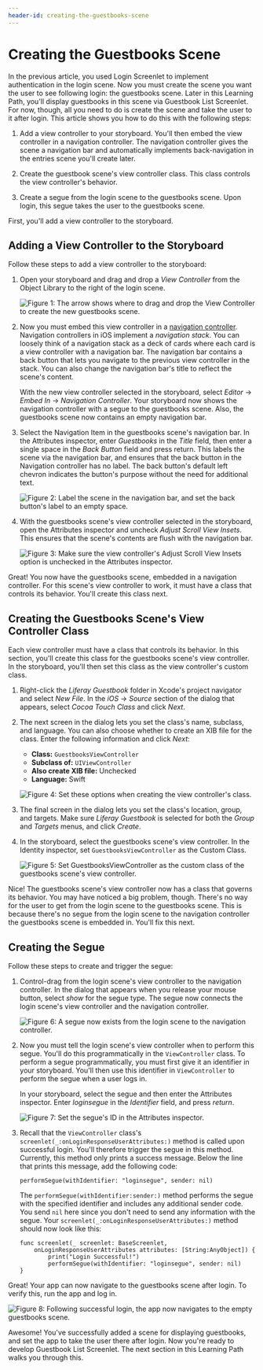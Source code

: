```yaml
---
header-id: creating-the-guestbooks-scene
---
```


# Creating the Guestbooks Scene

In the previous article, you used Login Screenlet to implement authentication in 
the login scene. Now you must create the scene you want the user to see 
following login: the guestbooks scene. Later in this Learning Path, you'll 
display guestbooks in this scene via Guestbook List Screenlet. For now, though, 
all you need to do is create the scene and take the user to it after login. This 
article shows you how to do this with the following steps: 

1.  Add a view controller to your storyboard. You'll then embed the view 
    controller in a navigation controller. The navigation controller gives the 
    scene a navigation bar and automatically implements back-navigation in the 
    entries scene you'll create later. 

2.  Create the guestbook scene's view controller class. This class controls the 
    view controller's behavior. 

3.  Create a segue from the login scene to the guestbooks scene. Upon login, 
    this segue takes the user to the guestbooks scene. 

First, you'll add a view controller to the storyboard. 

## Adding a View Controller to the Storyboard

Follow these steps to add a view controller to the storyboard:

1.  Open your storyboard and drag and drop a *View Controller* from the Object 
    Library to the right of the login scene. 

    ![Figure 1: The arrow shows where to drag and drop the View Controller to create the new guestbooks scene.](../../../images/ios-lp-add-gb-vc.png)

2.  Now you must embed this view controller in a 
    [navigation controller](https://developer.apple.com/library/content/documentation/WindowsViews/Conceptual/ViewControllerCatalog/Chapters/NavigationControllers.html). 
    Navigation controllers in iOS implement a *navigation stack*. You can 
    loosely think of a navigation stack as a deck of cards where each card is a 
    view controller with a navigation bar. The navigation bar contains a back 
    button that lets you navigate to the previous view controller in the stack. 
    You can also change the navigation bar's title to reflect the scene's 
    content. 

    With the new view controller selected in the storyboard, select *Editor* 
    &rarr; *Embed In* &rarr; *Navigation Controller*. Your storyboard now shows 
    the navigation controller with a segue to the guestbooks scene. Also, the 
    guestbooks scene now contains an empty navigation bar. 

3.  Select the Navigation Item in the guestbooks scene's navigation bar. In the 
    Attributes inspector, enter *Guestbooks* in the *Title* field, then enter a 
    single space in the *Back Button* field and press return. This labels the 
    scene via the navigation bar, and ensures that the back button in the 
    Navigation controller has no label. The back button's default left chevron 
    indicates the button's purpose without the need for additional text. 

    ![Figure 2: Label the scene in the navigation bar, and set the back button's label to an empty space.](../../../images/ios-lp-back-button-label.png)

5.  With the guestbooks scene's view controller selected in the storyboard, open 
    the Attributes inspector and uncheck *Adjust Scroll View Insets*. This 
    ensures that the scene's contents are flush with the navigation bar. 

    ![Figure 3: Make sure the view controller's *Adjust Scroll View Insets* option is unchecked in the Attributes inspector.](../../../images/ios-lp-adj-scroll-view-ins.png)

Great! You now have the guestbooks scene, embedded in a navigation controller. 
For this scene's view controller to work, it must have a class that controls its 
behavior. You'll create this class next. 

## Creating the Guestbooks Scene's View Controller Class

Each view controller must have a class that controls its behavior. In this 
section, you'll create this class for the guestbooks scene's view controller. In 
the storyboard, you'll then set this class as the view controller's custom 
class. 

1.  Right-click the *Liferay Guestbook* folder in Xcode's project navigator and 
    select *New File*. In the *iOS* &rarr; *Source* section of the dialog that 
    appears, select *Cocoa Touch Class* and click *Next*. 

2.  The next screen in the dialog lets you set the class's name, subclass, and 
    language. You can also choose whether to create an XIB file for the class. 
    Enter the following information and click *Next*: 

    - **Class:** `GuestbooksViewController`
    - **Subclass of:** `UIViewController`
    - **Also create XIB file:** Unchecked
    - **Language:** Swift

    ![Figure 4: Set these options when creating the view controller's class.](../../../images/ios-lp-gb-vc-class.png)

3.  The final screen in the dialog lets you set the class's location, group, and 
    targets. Make sure *Liferay Guestbook* is selected for both the *Group* and 
    *Targets* menus, and click *Create*. 

4.  In the storyboard, select the guestbooks scene's view controller. In the 
    Identity inspector, set `GuestbooksViewController` as the Custom Class. 

    ![Figure 5: Set `GuestbooksViewController` as the custom class of the guestbooks scene's view controller.](../../../images/ios-lp-gb-vc-cc.png)

Nice! The guestbooks scene's view controller now has a class that governs its 
behavior. You may have noticed a big problem, though. There's no way for the 
user to get from the login scene to the guestbooks scene. This is because 
there's no segue from the login scene to the navigation controller the 
guestbooks scene is embedded in. You'll fix this next. 

## Creating the Segue

Follow these steps to create and trigger the segue: 

1.  Control-drag from the login scene's view controller to the navigation 
    controller. In the dialog that appears when you release your mouse button, 
    select *show* for the segue type. The segue now connects the login scene's 
    view controller and the navigation controller. 

    ![Figure 6: A segue now exists from the login scene to the navigation controller.](../../../images/ios-lp-login-segue.png)

2.  Now you must tell the login scene's view controller when to perform this 
    segue. You'll do this programmatically in the `ViewController` class. To 
    perform a segue programmatically, you must first give it an identifier in 
    your storyboard. You'll then use this identifier in `ViewController` to 
    perform the segue when a user logs in. 

    In your storyboard, select the segue and then enter the Attributes 
    inspector. Enter *loginsegue* in the *Identifier* field, and press 
    *return*. 

    ![Figure 7: Set the segue's ID in the Attributes inspector.](../../../images/ios-lp-login-segue-id.png)

3.  Recall that the `ViewController` class's 
    `screenlet(_:onLoginResponseUserAttributes:)` method is called upon 
    successful login. You'll therefore trigger the segue in this method. 
    Currently, this method only prints a success message. Below the line that 
    prints this message, add the following code: 

        performSegue(withIdentifier: "loginsegue", sender: nil)

    The `performSegue(withIdentifier:sender:)` method performs the segue with 
    the specified identifier and includes any additional sender code. You send 
    `nil` here since you don't need to send any information with the segue. Your 
    `screenlet(_:onLoginResponseUserAttributes:)` method should now look like 
    this: 

        func screenlet(_ screenlet: BaseScreenlet, 
            onLoginResponseUserAttributes attributes: [String:AnyObject]) {
                print("Login Successful!")
                performSegue(withIdentifier: "loginsegue", sender: nil)
        }

Great! Your app can now navigate to the guestbooks scene after login. To verify 
this, run the app and log in. 

![Figure 8: Following successful login, the app now navigates to the empty guestbooks scene.](../../../images/ios-lp-gb-scene-empty.png)

Awesome! You've successfully added a scene for displaying guestbooks, and set 
the app to take the user there after login. Now you're ready to develop 
Guestbook List Screenlet. The next section in this Learning Path walks you 
through this. 
